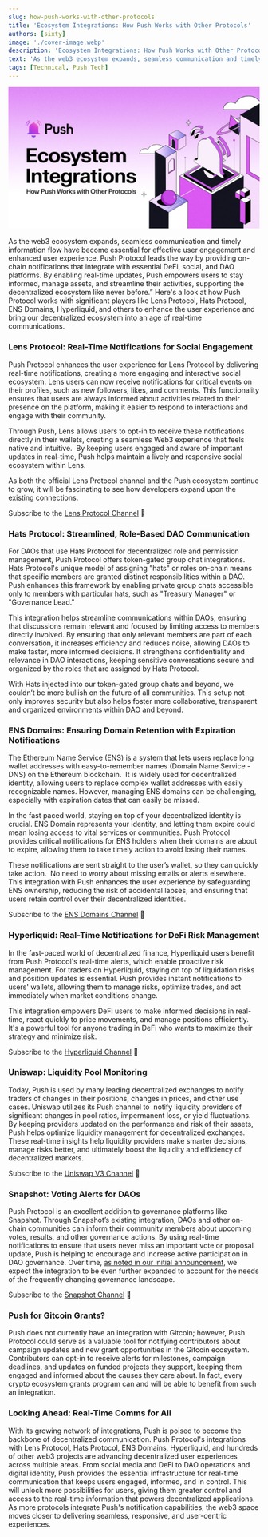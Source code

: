 ```yaml
---
slug: how-push-works-with-other-protocols
title: 'Ecosystem Integrations: How Push Works with Other Protocols'
authors: [sixty]
image: './cover-image.webp'
description: 'Ecosystem Integrations: How Push Works with Other Protocols'
text: 'As the web3 ecosystem expands, seamless communication and timely information flow have become essential for effective user engagement and enhanced user experience.'
tags: [Technical, Push Tech]
---
```


![Cover Image of Ecosystem Integrations: How Push Works with Other Protocols](./cover-image.webp)

<!--truncate-->

As the web3 ecosystem expands, seamless communication and timely information flow have become essential for effective user engagement and enhanced user experience. Push Protocol leads the way by providing on-chain notifications that integrate with essential DeFi, social, and DAO platforms. By enabling real-time updates, Push empowers users to stay informed, manage assets, and streamline their activities, supporting the decentralized ecosystem like never before.” Here's a look at how Push Protocol works with significant players like Lens Protocol, Hats Protocol, ENS Domains, Hyperliquid, and others to enhance the user experience and bring our decentralized ecosystem into an age of real-time communications.

### **Lens Protocol: Real-Time Notifications for Social Engagement**

Push Protocol enhances the user experience for Lens Protocol by delivering real-time notifications, creating a more engaging and interactive social ecosystem. Lens users can now receive notifications for critical events on their profiles, such as new followers, likes, and comments. This functionality ensures that users are always informed about activities related to their presence on the platform, making it easier to respond to interactions and engage with their community.

Through Push, Lens allows users to opt-in to receive these notifications directly in their wallets, creating a seamless Web3 experience that feels native and intuitive.  By keeping users engaged and aware of important updates in real-time, Push helps maintain a lively and responsive social ecosystem within Lens.

As both the official Lens Protocol channel and the Push ecosystem continue to grow, it will be fascinating to see how developers expand upon the existing connections.

Subscribe to the [Lens Protocol Channel](https://app.push.org/channels/0xef6426D522CfE5B7Ae5dB05623aB0Ef78023dBe0) 🔔

### **Hats Protocol: Streamlined, Role-Based DAO Communication**

For DAOs that use Hats Protocol for decentralized role and permission management, Push Protocol offers token-gated group chat integrations. Hats Protocol's unique model of assigning "hats" or roles on-chain means that specific members are granted distinct responsibilities within a DAO. Push enhances this framework by enabling private group chats accessible only to members with particular hats, such as "Treasury Manager" or "Governance Lead."

This integration helps streamline communications within DAOs, ensuring that discussions remain relevant and focused by limiting access to members directly involved. By ensuring that only relevant members are part of each conversation, it increases efficiency and reduces noise, allowing DAOs to make faster, more informed decisions. It strengthens confidentiality and relevance in DAO interactions, keeping sensitive conversations secure and organized by the roles that are assigned by Hats Protocol.

With Hats injected into our token-gated group chats and beyond, we couldn’t be more bullish on the future of all communities. This setup not only improves security but also helps foster more collaborative, transparent and organized environments within DAO and beyond.

### **ENS Domains: Ensuring Domain Retention with Expiration Notifications**

The Ethereum Name Service (ENS) is a system that lets users replace long wallet addresses with easy-to-remember names (Domain Name Service - DNS) on the Ethereum blockchain.  It is widely used for decentralized identity, allowing users to replace complex wallet addresses with easily recognizable names. However, managing ENS domains can be challenging, especially with expiration dates that can easily be missed.

In the fast paced world, staying on top of your decentralized identity is crucial. ENS Domain represents your identity, and letting them expire could mean losing access to vital services or communities. Push Protocol provides critical notifications for ENS holders when their domains are about to expire, allowing them to take timely action to avoid losing their names.

These notifications are sent straight to the user’s wallet, so they can quickly take action.  No need to worry about missing emails or alerts elsewhere. This integration with Push enhances the user experience by safeguarding ENS ownership, reducing the risk of accidental lapses, and ensuring that users retain control over their decentralized identities.

Subscribe to the [ENS Domains Channel](https://app.push.org/channels/0x983110309620D911731Ac0932219af06091b6744) 🔔

### **Hyperliquid: Real-Time Notifications for DeFi Risk Management**

In the fast-paced world of decentralized finance, Hyperliquid users benefit from Push Protocol's real-time alerts, which enable proactive risk management. For traders on Hyperliquid, staying on top of liquidation risks and position updates is essential. Push provides instant notifications to users' wallets, allowing them to manage risks, optimize trades, and act immediately when market conditions change.

This integration empowers DeFi users to make informed decisions in real-time, react quickly to price movements, and manage positions efficiently. It's a powerful tool for anyone trading in DeFi who wants to maximize their strategy and minimize risk.

Subscribe to the [Hyperliquid Channel](https://app.push.org/channels/0xf1A1542Ca902AE861B59bffE77D92E8CD76146f1) 🔔

### **Uniswap: Liquidity Pool Monitoring**

Today, Push is used by many leading decentralized exchanges to notify traders of changes in their positions, changes in prices, and other use cases. Uniswap utilizes its Push channel to  notify liquidity providers of significant changes in pool ratios, impermanent loss, or yield fluctuations. By keeping providers updated on the performance and risk of their assets, Push helps optimize liquidity management for decentralized exchanges. These real-time insights help liquidity providers make smarter decisions, manage risks better, and ultimately boost the liquidity and efficiency of decentralized markets.

Subscribe to the [Uniswap V3 Channel](https://app.push.org/channels/0x97E5271f2987c7A3450e21dD7FFe4D004ddE773E) 🔔

### **Snapshot: Voting Alerts for DAOs**

Push Protocol is an excellent addition to governance platforms like Snapshot. Through Snapshot’s existing integration, DAOs and other on-chain communities can inform their community members about upcoming votes, results, and other governance actions. By using real-time notifications to ensure that users never miss an important vote or proposal update, Push is helping to encourage and increase active participation in DAO governance. Over time, [as noted in our initial announcement](https://push.org/blog/epns-partners-with-snapshot/), we expect the integration to be even further expanded to account for the needs of the frequently changing governance landscape.

Subscribe to the [Snapshot Channel](https://app.push.org/channels/0x8C28Cf33d9Fd3D0293f963b1cd27e3FF422B425c) 🔔

### **Push for Gitcoin Grants?**

Push does not currently have an integration with Gitcoin; however, Push Protocol could serve as a valuable tool for notifying contributors about campaign updates and new grant opportunities in the Gitcoin ecosystem. Contributors can opt-in to receive alerts for milestones, campaign deadlines, and updates on funded projects they support, keeping them engaged and informed about the causes they care about. In fact, every crypto ecosystem grants program can and will be able to benefit from such an integration.

### **Looking Ahead: Real-Time Comms for All**

With its growing network of integrations, Push is poised to become the backbone of decentralized communication. Push Protocol's integrations with Lens Protocol, Hats Protocol, ENS Domains, Hyperliquid, and hundreds of other web3 projects are advancing decentralized user experiences across multiple areas. From social media and DeFi to DAO operations and digital identity, Push provides the essential infrastructure for real-time communication that keeps users engaged, informed, and in control. This will unlock more possibilities for users, giving them greater control and access to the real-time information that powers decentralized applications. As more protocols integrate Push's notification capabilities, the web3 space moves closer to delivering seamless, responsive, and user-centric experiences.